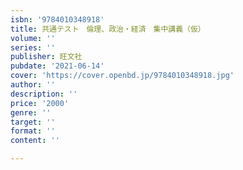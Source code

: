 ```yaml
---
isbn: '9784010348918'
title: 共通テスト　倫理、政治・経済　集中講義（仮）
volume: ''
series: ''
publisher: 旺文社
pubdate: '2021-06-14'
cover: 'https://cover.openbd.jp/9784010348918.jpg'
author: ''
description: ''
price: '2000'
genre: ''
target: ''
format: ''
content: ''

---
```

